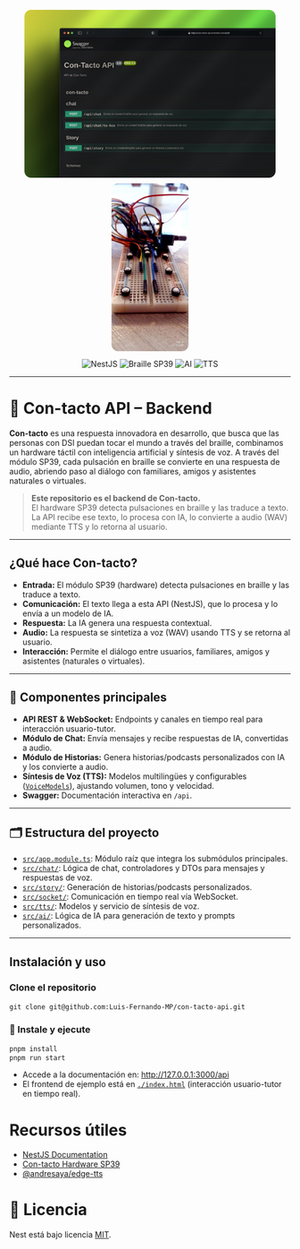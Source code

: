 <p align="center" style="display: flex; gap: 10px; flex-wrap: wrap; justify-content: center">
  <img src="./background.png" alt="Swagger API Demo"  style="border-radius: 12px; max-height: 300px; width: auto">
  <img src="./esp32.jpg" alt="Swagger API Demo" width="80%" style="border-radius: 12px; max-height: 300px; width: auto">
</p>

<p align="center">
  <img src="https://img.shields.io/badge/-NestJS-grayk?style=flat&logo=nestjs&logoColor=E0234E" alt="NestJS" />
  <img src="https://img.shields.io/badge/Braille%20SP39-Hardware-blueviolet?style=flat&logo=raspberrypi&logoColor=white" alt="Braille SP39" />
  <img src="https://img.shields.io/badge/AI-Deepseek-green?style=flat&logo=openai&logoColor=white" alt="AI" />
  <img src="https://img.shields.io/badge/TTS-WAV-orange?style=flat&logo=soundcloud&logoColor=white" alt="TTS" />
</p>

---

# 🌟 Con-tacto API – Backend

**Con-tacto** es una respuesta innovadora en desarrollo, que busca que las personas con DSI puedan tocar el mundo a través del braille, combinamos un hardware táctil con inteligencia artificial y síntesis de voz. A través del módulo SP39, cada pulsación en braille se convierte en una respuesta de audio, abriendo paso al diálogo con familiares, amigos y asistentes naturales o virtuales.

> **Este repositorio es el backend de Con-tacto.**  
> El hardware SP39 detecta pulsaciones en braille y las traduce a texto.  
> La API recibe ese texto, lo procesa con IA, lo convierte a audio (WAV) mediante TTS y lo retorna al usuario.

---

## ¿Qué hace Con-tacto?

- **Entrada:** El módulo SP39 (hardware) detecta pulsaciones en braille y las traduce a texto.
- **Comunicación:** El texto llega a esta API (NestJS), que lo procesa y lo envía a un modelo de IA.
- **Respuesta:** La IA genera una respuesta contextual.
- **Audio:** La respuesta se sintetiza a voz (WAV) usando TTS y se retorna al usuario.
- **Interacción:** Permite el diálogo entre usuarios, familiares, amigos y asistentes (naturales o virtuales).

---

## 🧩 Componentes principales

- **API REST & WebSocket:** Endpoints y canales en tiempo real para interacción usuario-tutor.
- **Módulo de Chat:** Envía mensajes y recibe respuestas de IA, convertidas a audio.
- **Módulo de Historias:** Genera historias/podcasts personalizados con IA y los convierte a audio.
- **Síntesis de Voz (TTS):** Modelos multilingües y configurables ([`VoiceModels`](src/tts/VoiceModels.ts)), ajustando volumen, tono y velocidad.
- **Swagger:** Documentación interactiva en `/api`.

---

## 🗂️ Estructura del proyecto

- [`src/app.module.ts`](src/app.module.ts): Módulo raíz que integra los submódulos principales.
- [`src/chat/`](src/chat/): Lógica de chat, controladores y DTOs para mensajes y respuestas de voz.
- [`src/story/`](src/story/): Generación de historias/podcasts personalizados.
- [`src/socket/`](src/socket/): Comunicación en tiempo real vía WebSocket.
- [`src/tts/`](src/tts/): Modelos y servicio de síntesis de voz.
- [`src/ai/`](src/ai/): Lógica de IA para generación de texto y prompts personalizados.

---

## Instalación y uso

### Clone el repositorio

```shell
git clone git@github.com:Luis-Fernando-MP/con-tacto-api.git
```

### 🚀 Instale y ejecute

```shell
pnpm install
pnpm run start
```

- Accede a la documentación en: http://127.0.0.1:3000/api
- El frontend de ejemplo está en [`./index.html`](index.html) (interacción usuario-tutor en tiempo real).

# Recursos útiles

- [NestJS Documentation](https://docs.nestjs.com/)
- [Con-tacto Hardware SP39](https://github.com/tuusuario/con-tacto) <!-- cambia por tu URL real -->
- [@andresaya/edge-tts](https://www.npmjs.com/package/@andresaya/edge-tts)

# 📝 Licencia

Nest está bajo licencia [MIT](https://opensource.org/licenses/MIT).

